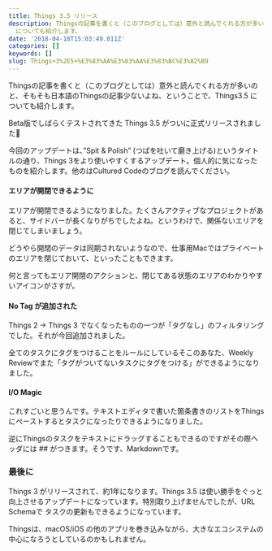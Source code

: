 ```yaml
---
title: Things 3.5 リリース
description: Thingsの記事を書くと（このブログとしては）意外と読んでくれる方が多いのと、そもそも日本語のThingsの記事少ないよね、ということで、Things3.5
  についても紹介します。
date: '2018-04-18T15:03:49.011Z'
categories: []
keywords: []
slug: Things+3%2E5+%E3%83%AA%E3%83%AA%E3%83%BC%E3%82%B9
---
```

Thingsの記事を書くと（このブログとしては）意外と読んでくれる方が多いのと、そもそも日本語のThingsの記事少ないよね、ということで、Things3.5 についても紹介します。

Beta版でしばらくテストされてきた Things 3.5 がついに正式リリースされました🎉

今回のアップデートは、”Spit & Polish” (つばを吐いて磨き上げる)というタイトルの通り、Things 3をより使いやすくするアップデート。個人的に気になったものを紹介します。他のはCultured Codeのブログを読んでください。

#### エリアが開閉できるように

エリアが開閉できるようになりました。たくさんアクティブなプロジェクトがあると、サイドバーが長くなりがちでしたよね。というわけで、関係ないエリアを閉じてしまいましょう。

どうやら開閉のデータは同期されないようなので、仕事用Macではプライベートのエリアを閉じておいて、といったこともできます。

何と言ってもエリア開閉のアクションと、閉じてある状態のエリアのわかりやすいアイコンがさすが。

#### No Tag が追加された

Things 2 → Things 3 でなくなったものの一つが「タグなし」のフィルタリングでした。それが今回追加されました。

全てのタスクにタグをつけることをルールにしているそこのあなた、Weekly Reviewでまた「タグがついてないタスクにタグをつける」ができるようになりました。

#### I/O Magic

これすごいと思うんです。テキストエディタで書いた箇条書きのリストをThingsにペーストするとタスクになったりできるようになりました。

逆にThingsのタスクをテキストにドラッグすることもできるのですがその際ヘッダには ## がつきます。そうです、Markdownです。

### 最後に

Things 3 がリリースされて、約1年になります。Things 3.5 は使い勝手をぐっと向上させるアップデートになっています。特別取り上げませんでしたが、URL Schemaで タスクの更新もできるようになっています。

Thingsは、macOS/iOS の他のアプリを巻き込みながら、大きなエコシステムの中心になろうとしているのかもしれません。